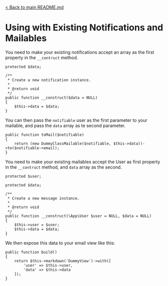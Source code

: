 [< Back to main README.md](https://github.com/thomasjohnkane/laravel-scheduled-notifications)
# Using with Existing Notifications and Mailables

You need to make your existing notifications accept an array as the first property in the `__contruct` method. 

```
protected $data;

/**
 * Create a new notification instance.
 *
 * @return void
 */
public function __construct($data = NULL)
{
    $this->data = $data;
}
```
You can then pass the `notifiable` user as the first parameter to your mailable, and pass the `data` array as te second parameter.

```
public function toMail($notifiable)
{
    return (new DummyClassMailable($notifiable, $this->data))->to($notifiable->email);
}
```

You need to make your existing mailables accept the User as first property in the `__contruct` method, and `data` array as the second. 

```
protected $user;

protected $data;

/**
 * Create a new message instance.
 *
 * @return void
 */
public function __construct(\App\User $user = NULL, $data = NULL)
{
    $this->user = $user;
    $this->data = $data;
}
```

We then expose this data to your email view like this:

```
public function build()
{
    return $this->markdown('DummyView')->with([
        'user' => $this->user,
        'data' => $this->data
    ]);
}
```